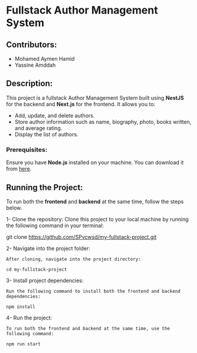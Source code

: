 # Fullstack Author Management System

## Contributors:
- Mohamed Aymen Hamid
- Yassine Amddah

## Description:
This project is a fullstack Author Management System built using **NestJS** for the backend and **Next.js** for the frontend. It allows you to:
- Add, update, and delete authors.
- Store author information such as name, biography, photo, books written, and average rating.
- Display the list of authors.

### Prerequisites:
Ensure you have **Node.js** installed on your machine. You can download it from [here](https://nodejs.org/).

## Running the Project:

To run both the **frontend** and **backend** at the same time, follow the steps below.

1- Clone the repository:
   Clone this project to your local machine by running the following command in your terminal:

   git clone https://github.com/SPvcwsd/my-fullstack-project.git

2- Navigate into the project folder:

    After cloning, navigate into the project directory:

    cd my-fullstack-project

3- Install project dependencies:

    Run the following command to install both the frontend and backend dependencies:

    npm install

4- Run the project:

    To run both the frontend and backend at the same time, use the following command:

    npm run start